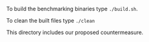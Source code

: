To build the benchmarking binaries type `./build.sh`.

To clean the built files type `./clean`

This directory includes our proposed countermeasure.
